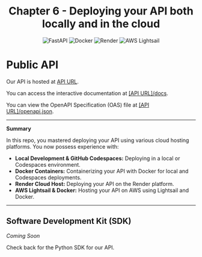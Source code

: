 <div align="center">

# Chapter 6 - Deploying your API both locally and in the cloud

![FastAPI](https://img.shields.io/badge/API-FastAPI-teal?logo=fastapi&logoColor=white)
![Docker](https://img.shields.io/badge/Container-Docker-blue?logo=docker&logoColor=white)
![Render](https://img.shields.io/badge/Deploy-Render-5f43e9?logo=render&logoColor=white)
![AWS Lightsail](https://img.shields.io/badge/Hosting-AWS_Lightsail-orange?logo=amazonaws&logoColor=white)
</div>

# Public API

Our API is hosted at [API URL](https://aws-api-container.zb25p7bdj258j.eu-central-1.cs.amazonlightsail.com).

You can access the interactive documentation at [[API URL]/docs](https://aws-api-container.zb25p7bdj258j.eu-central-1.cs.amazonlightsail.com/docs).

You can view the OpenAPI Specification (OAS) file at [[API URL]/openapi.json](https://aws-api-container.zb25p7bdj258j.eu-central-1.cs.amazonlightsail.com/openapi.json).

---

**Summary**

In this repo, you mastered deploying your API using various cloud hosting platforms. You now possess experience with:

*   **Local Development & GitHub Codespaces:** Deploying in a local or Codespaces environment.
*   **Docker Containers:** Containerizing your API with Docker for local and Codespaces deployments.
*   **Render Cloud Host:** Deploying your API on the Render platform.
*   **AWS Lightsail & Docker:** Hosting your API on AWS using Lightsail and Docker.


---
## Software Development Kit (SDK)
*Coming Soon*

Check back for the Python SDK for our API.


